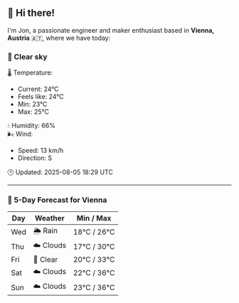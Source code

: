 ## 👋 Hi there!

I'm Jon, a passionate engineer and maker enthusiast based in **Vienna, Austria** 🇦🇹, where we have today:

### 🌙 Clear sky 

🌡️ Temperature: 
* Current: 24°C
* Feels like: 24°C
* Min: 23°C 
* Max: 25°C  

💧 Humidity: 66%  
🌬️ Wind: 
* Speed: 13 km/h 
* Direction: S  

🕒 Updated: 2025-08-05 18:29 UTC

---

### 📅 5-Day Forecast for Vienna

| Day | Weather | Min / Max |
|-----|---------|------------|
| Wed | 🌦️ Rain | 18°C / 26°C |
| Thu | ☁️ Clouds | 17°C / 30°C |
| Fri | 🌙 Clear | 20°C / 33°C |
| Sat | ☁️ Clouds | 22°C / 36°C |
| Sun | ☁️ Clouds | 23°C / 36°C |
